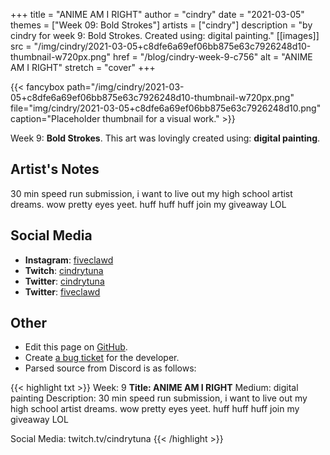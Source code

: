 +++
title =       "ANIME AM I RIGHT"
author =      "cindry"
date =        "2021-03-05"
themes =      ["Week 09: Bold Strokes"]
artists =     ["cindry"]
description = "by cindry for week 9: Bold Strokes. Created using: digital painting."
[[images]]
              src = "/img/cindry/2021-03-05+c8dfe6a69ef06bb875e63c7926248d10-thumbnail-w720px.png"
              href = "/blog/cindry-week-9-c756"
              alt = "ANIME AM I RIGHT"
              stretch = "cover"
+++


{{< fancybox path="/img/cindry/2021-03-05+c8dfe6a69ef06bb875e63c7926248d10-thumbnail-w720px.png" file="img/cindry/2021-03-05+c8dfe6a69ef06bb875e63c7926248d10.png" caption="Placeholder thumbnail for a visual work." >}}


Week 9: **Bold Strokes**. This art was lovingly created using: **digital painting**.

## Artist's Notes

30 min speed run submission, i want to live out my high school artist dreams. wow pretty eyes yeet. huff huff huff join my giveaway LOL

## Social Media

- **Instagram**: <a href='https://instagram.com/fiveclawd' target='_blank'>fiveclawd</a>
- **Twitch**: <a href='https://twitch.tv/cindrytuna' target='_blank'>cindrytuna</a>
- **Twitter**: <a href='https://twitter.com/cindrytuna' target='_blank'>cindrytuna</a>
- **Twitter**: <a href='https://twitter.com/fiveclawd' target='_blank'>fiveclawd</a>

## Other

- Edit this page on [GitHub](https://github.com/teaminkling/web-refresh/edit/main/content/blog/cindry-week-9-c756.md).
- Create [a bug ticket](https://github.com/teaminkling/web-refresh/issues/new?assignees=&labels=bug&template=problem-report.md&title=) for the developer.
- Parsed source from Discord is as follows:

{{< highlight txt >}}
Week: 9
**Title:  ANIME AM I RIGHT**
Medium:  digital painting
Description: 
30 min speed run submission, i want to live out my high school artist dreams. wow pretty eyes yeet. huff huff huff join my giveaway LOL

Social Media: twitch.tv/cindrytuna
{{< /highlight >}}